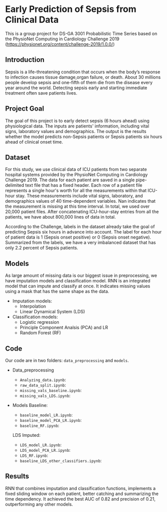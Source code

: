 # Early Prediction of Sepsis from Clinical Data
This is a group project for DS-GA 3001 Probabilistic Time Series based on the PhysioNet Computing in Cardiology Challenge 2019 (https://physionet.org/content/challenge-2019/1.0.0/)

## Introduction
Sepsis is a life-threatening condition that occurs when the body’s response to infection causes tissue
damage,organ failure, or death. About 30 millions people develop sepsis and one-fifth of them die
from the disease every year around the world. Detecting sepsis early and starting immediate treatment
often save patients lives.

## Project Goal
The goal of this project is to early detect sepsis (6 hours ahead) using physiological data. The inputs are patients' information, including vital signs, laboratory values and demographics. The output is the results whether the model predicts non-Sepsis patients or Sepsis patients six hours ahead of clinical onset time.

## Dataset
For this study, we use clinical data of ICU patients from two separate hospital systems provided by the PhysioNet Computing in Cardiology Challenge 2019. The data for each patient are saved in a single pipe-delimited text file that has a fixed header. Each row of a patient file represents a single hour's worth for all the measurements within that ICU-hour stay. These measurements include vital signs, laboratory, and demographics values of 40 time-dependent variables. Nan indicates that the measurement is missing at this time interval. In total, we used over 20,000 patient files. After concatenating ICU-hour-stay entries from all the patients, we have about 800,000 lines of data in total.

According to the Challenge, labels in the dataset already take the goal of predicting Sepsis six hours in advance into account. The label for each hour of patient data is 1 (Sepsis onset positive) or 0 (Sepsis onset negative). Summarized from the labels, we have a very imbalanced dataset that has only 2.2 percent of Sepsis patients.

## Models
As large amount of missing data is our biggest issue in preprocessing, we have imputation models and classification model. RNN is an integrated model that can impute and classify at once. It indicates missing values using a mask that has the same shape as the data.
* Imputation models:
  * Interpolation
  * Linear Dynamical System (LDS)
* Classification models:
  * Logistic regression
  * Principle Component Analsis (PCA) and LR
  * Random Forest (RF)

## Code
Our code are in two folders: `data_preprocessing` and `models`.
* Data_preprocessing
  * `Analyzing_data.ipynb`:
  * `raw_data_split.ipynb`:
  * `missing_vals_baseline.ipynb`:
  * `missing_vals_LDS.ipynb`:
* Models
  Baseline:
  * `baseline_model_LR.ipynb`:
  * `baseline_model_PCA_LR.ipynb`:
  * `baseline_RF.ipynb`:
  
  LDS Imputed:
  * `LDS_model_LR.ipynb`:
  * `LDS_model_PCA_LR.ipynb`:
  * `LDS_RF.ipynb`:
  * `baseline_LDS_other_classifiers.ipynb`:

## Results
RNN that combines imputation and classification functions, implements a fixed sliding window on each patient, better catching and summarizing the time dependency. It achieved the best AUC of 0.82 and precision of 0.21, outperforming any other models.

